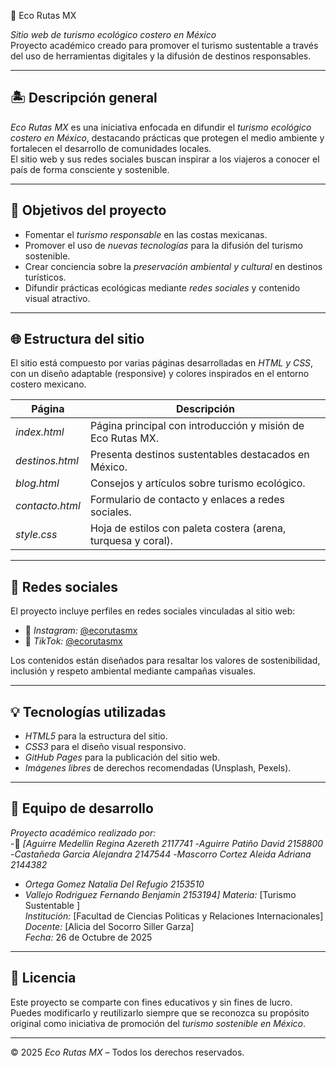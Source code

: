  🌊 Eco Rutas MX

*Sitio web de turismo ecológico costero en México*  
Proyecto académico creado para promover el turismo sustentable a través del uso de herramientas digitales y la difusión de destinos responsables.

---

## 🏝️ Descripción general

*Eco Rutas MX* es una iniciativa enfocada en difundir el *turismo ecológico costero en México*, destacando prácticas que protegen el medio ambiente y fortalecen el desarrollo de comunidades locales.  
El sitio web y sus redes sociales buscan inspirar a los viajeros a conocer el país de forma consciente y sostenible.

---

## 🧭 Objetivos del proyecto

- Fomentar el *turismo responsable* en las costas mexicanas.  
- Promover el uso de *nuevas tecnologías* para la difusión del turismo sostenible.  
- Crear conciencia sobre la *preservación ambiental y cultural* en destinos turísticos.  
- Difundir prácticas ecológicas mediante *redes sociales* y contenido visual atractivo.  

---

## 🌐 Estructura del sitio

El sitio está compuesto por varias páginas desarrolladas en *HTML y CSS*, con un diseño adaptable (responsive) y colores inspirados en el entorno costero mexicano.

| Página | Descripción |
|--------|--------------|
| *index.html* | Página principal con introducción y misión de Eco Rutas MX. |
| *destinos.html* | Presenta destinos sustentables destacados en México. |
| *blog.html* | Consejos y artículos sobre turismo ecológico. |
| *contacto.html* | Formulario de contacto y enlaces a redes sociales. |
| *style.css* | Hoja de estilos con paleta costera (arena, turquesa y coral). |

---

## 📱 Redes sociales

El proyecto incluye perfiles en redes sociales vinculadas al sitio web:  

- 🌿 *Instagram:* [@ecorutasmx](https://www.instagram.com)  
- 🎥 *TikTok:* [@ecorutasmx](https://www.tiktok.com)  

Los contenidos están diseñados para resaltar los valores de sostenibilidad, inclusión y respeto ambiental mediante campañas visuales.

---

## 💡 Tecnologías utilizadas

- *HTML5* para la estructura del sitio.  
- *CSS3* para el diseño visual responsivo.  
- *GitHub Pages* para la publicación del sitio web.  
- *Imágenes libres* de derechos recomendadas (Unsplash, Pexels).  

---

## 📅 Equipo de desarrollo

*Proyecto académico realizado por:*  
-👥 *[Aguirre Medellin Regina Azereth 2117741*
-*Aguirre Patiño David 2158800*
-*Castañeda Garcia Alejandra 2147544*
-*Mascorro Cortez Aleida Adriana 2144382*
- *Ortega Gomez Natalia Del Refugio 2153510*
- *Vallejo Rodriguez Fernando Benjamin 2153194]* 
*Materia:* [Turismo Sustentable ]  
*Institución:* [Facultad de Ciencias Politicas y Relaciones Internacionales]  
*Docente:* [Alicia del Socorro Siller Garza]  
*Fecha:* 26 de Octubre de 2025  

---

## 📄 Licencia

Este proyecto se comparte con fines educativos y sin fines de lucro.  
Puedes modificarlo y reutilizarlo siempre que se reconozca su propósito original como iniciativa de promoción del *turismo sostenible en México*.

---

© 2025 *Eco Rutas MX* – Todos los derechos reservados.

